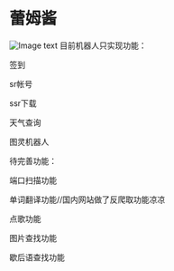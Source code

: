# 蕾姆酱

![Image text](https://github.com/Ascotbe/Random-img/blob/master/%E6%88%AA%E5%9B%BE.png)
目前机器人只实现功能：

签到

sr帐号

ssr下载

天气查询

图灵机器人

待完善功能：

端口扫描功能

单词翻译功能//国内网站做了反爬取功能凉凉

点歌功能

图片查找功能

歇后语查找功能
